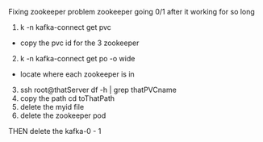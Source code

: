 Fixing zookeeper problem 
zookeeper going 0/1 after it working for so long 
1. k -n kafka-connect get pvc 
  - copy the pvc id for the 3 zookeeper
2. k -n kafka-connect get po -o wide
  - locate where each zookeeper is in
3. ssh root@thatServer
df -h | grep thatPVCname
4. copy the path
cd toThatPath
5. delete the myid file
6. delete the zookeeper pod

THEN delete the kafka-0 - 1
